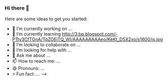### Hi there 👋

Here are some ideas to get you started:

- 🔭 I’m currently working on ...
- 🌱 I’m currently learning http://3.bp.blogspot.com/-PTty3CfTGnA/TpZOEjTQ_WI/AAAAAAAAAeo/KeKt_D5X2xo/s1600/js.jpg
- 👯 I’m looking to collaborate on ...
- 🤔 I’m looking for help with ...
- 💬 Ask me about ...
- 📫 How to reach me: ...
- 😄 Pronouns: ...
- ⚡ Fun fact: ...
-->
